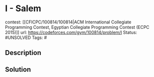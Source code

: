 # I - Salem

contest: [[CFICPC/100814/100814|ACM International Collegiate Programming Contest, Egyptian Collegiate Programming Contest (ECPC 2015)]]
url: https://codeforces.com/gym/100814/problem/I
Status: #UNSOLVED
Tags: #

## Description

## Solution

